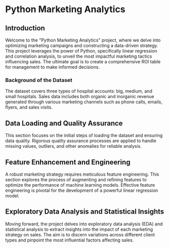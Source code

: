 # Python Marketing Analytics

## Introduction

Welcome to the "Python Marketing Analytics" project, where we delve into optimizing marketing campaigns and constructing a data-driven strategy. This project leverages the power of Python, specifically linear regression and correlation analysis, to unveil the most impactful marketing tactics influencing sales. The ultimate goal is to create a comprehensive ROI table for management to make informed decisions.

### Background of the Dataset

The dataset covers three types of hospital accounts: big, medium, and small hospitals. Sales data includes both organic and inorganic revenue generated through various marketing channels such as phone calls, emails, flyers, and sales visits.

## Data Loading and Quality Assurance

This section focuses on the initial steps of loading the dataset and ensuring data quality. Rigorous quality assurance processes are applied to handle missing values, outliers, and other anomalies for reliable analysis.

## Feature Enhancement and Engineering

A robust marketing strategy requires meticulous feature engineering. This section explores the process of augmenting and refining features to optimize the performance of machine learning models. Effective feature engineering is pivotal for the development of a powerful linear regression model.

## Exploratory Data Analysis and Statistical Insights

Moving forward, the project delves into exploratory data analysis (EDA) and statistical analysis to extract insights into the impact of each marketing strategy on sales. The aim is to discern variations across different client types and pinpoint the most influential factors affecting sales.
